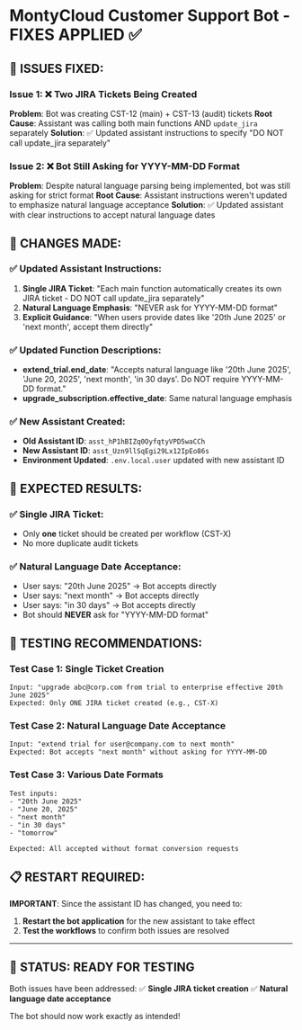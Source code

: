 # MontyCloud Customer Support Bot - FIXES APPLIED ✅

## 🔧 ISSUES FIXED:

### Issue 1: ❌ Two JIRA Tickets Being Created
**Problem**: Bot was creating CST-12 (main) + CST-13 (audit) tickets
**Root Cause**: Assistant was calling both main functions AND `update_jira` separately
**Solution**: ✅ Updated assistant instructions to specify "DO NOT call update_jira separately"

### Issue 2: ❌ Bot Still Asking for YYYY-MM-DD Format  
**Problem**: Despite natural language parsing being implemented, bot was still asking for strict format
**Root Cause**: Assistant instructions weren't updated to emphasize natural language acceptance
**Solution**: ✅ Updated assistant with clear instructions to accept natural language dates

## 🚀 CHANGES MADE:

### ✅ Updated Assistant Instructions:
1. **Single JIRA Ticket**: "Each main function automatically creates its own JIRA ticket - DO NOT call update_jira separately"
2. **Natural Language Emphasis**: "NEVER ask for YYYY-MM-DD format"
3. **Explicit Guidance**: "When users provide dates like '20th June 2025' or 'next month', accept them directly"

### ✅ Updated Function Descriptions:
- **extend_trial.end_date**: "Accepts natural language like '20th June 2025', 'June 20, 2025', 'next month', 'in 30 days'. Do NOT require YYYY-MM-DD format."
- **upgrade_subscription.effective_date**: Same natural language emphasis

### ✅ New Assistant Created:
- **Old Assistant ID**: `asst_hP1hBIZq0OyfqtyVPD5waCCh`
- **New Assistant ID**: `asst_Uzn9llSqEgi29Lx12IpEo86s`
- **Environment Updated**: `.env.local.user` updated with new assistant ID

## 🎯 EXPECTED RESULTS:

### ✅ Single JIRA Ticket:
- Only **one** ticket should be created per workflow (CST-X)
- No more duplicate audit tickets

### ✅ Natural Language Date Acceptance:
- User says: "20th June 2025" → Bot accepts directly
- User says: "next month" → Bot accepts directly  
- User says: "in 30 days" → Bot accepts directly
- Bot should **NEVER** ask for "YYYY-MM-DD format"

## 🧪 TESTING RECOMMENDATIONS:

### Test Case 1: Single Ticket Creation
```
Input: "upgrade abc@corp.com from trial to enterprise effective 20th June 2025"
Expected: Only ONE JIRA ticket created (e.g., CST-X)
```

### Test Case 2: Natural Language Date Acceptance
```
Input: "extend trial for user@company.com to next month"
Expected: Bot accepts "next month" without asking for YYYY-MM-DD
```

### Test Case 3: Various Date Formats
```
Test inputs:
- "20th June 2025"
- "June 20, 2025"
- "next month"
- "in 30 days"
- "tomorrow"

Expected: All accepted without format conversion requests
```

## 📋 RESTART REQUIRED:

**IMPORTANT**: Since the assistant ID has changed, you need to:
1. **Restart the bot application** for the new assistant to take effect
2. **Test the workflows** to confirm both issues are resolved

---

## 🎉 STATUS: READY FOR TESTING

Both issues have been addressed:
✅ **Single JIRA ticket creation**
✅ **Natural language date acceptance**

The bot should now work exactly as intended!
